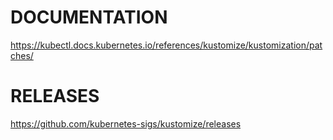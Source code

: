 # DOCUMENTATION
https://kubectl.docs.kubernetes.io/references/kustomize/kustomization/patches/

# RELEASES
https://github.com/kubernetes-sigs/kustomize/releases

